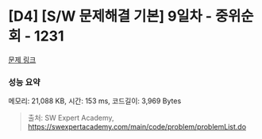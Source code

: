 # [D4] [S/W 문제해결 기본] 9일차 - 중위순회 - 1231 

[문제 링크](https://swexpertacademy.com/main/code/problem/problemDetail.do?contestProbId=AV140YnqAIECFAYD) 

### 성능 요약

메모리: 21,088 KB, 시간: 153 ms, 코드길이: 3,969 Bytes



> 출처: SW Expert Academy, https://swexpertacademy.com/main/code/problem/problemList.do